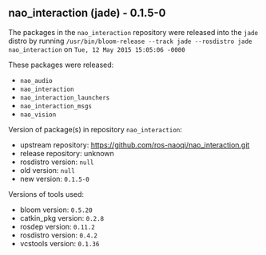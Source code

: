 ## nao_interaction (jade) - 0.1.5-0

The packages in the `nao_interaction` repository were released into the `jade` distro by running `/usr/bin/bloom-release --track jade --rosdistro jade nao_interaction` on `Tue, 12 May 2015 15:05:06 -0000`

These packages were released:
- `nao_audio`
- `nao_interaction`
- `nao_interaction_launchers`
- `nao_interaction_msgs`
- `nao_vision`

Version of package(s) in repository `nao_interaction`:
- upstream repository: https://github.com/ros-naoqi/nao_interaction.git
- release repository: unknown
- rosdistro version: `null`
- old version: `null`
- new version: `0.1.5-0`

Versions of tools used:
- bloom version: `0.5.20`
- catkin_pkg version: `0.2.8`
- rosdep version: `0.11.2`
- rosdistro version: `0.4.2`
- vcstools version: `0.1.36`


